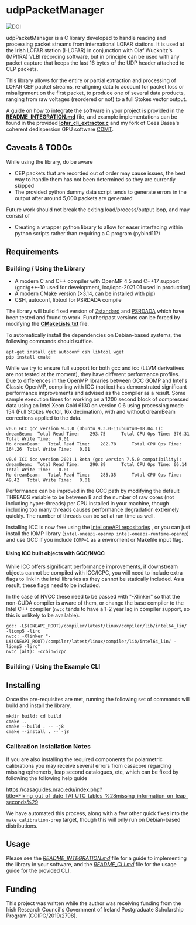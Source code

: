 udpPacketManager
================
[![DOI](https://zenodo.org/badge/DOI/10.5281/zenodo.4249771.svg)](https://doi.org/10.5281/zenodo.4249771)

udpPacketManager is a C library developed to handle reading and processing packet streams from international LOFAR
stations. It is used at the Irish LOFAR station (I-LOFAR) in conjunction with Olaf Wucknitz's (MPIfRA) VLBI recording
software, but in principle can be used with any packet capture that keeps the last 16 bytes of the UDP header attached
to CEP packets.


This library allows for the entire or partial extraction and processing of LOFAR CEP packet streams, re-aligning data to
account for packet loss or misalignment on the first packet, to produce one of several data products, ranging from raw
voltages (reordered or not) to a full Stokes vector output.

A guide on how to integrate the software in your project is provided in the [**README_INTEGRATION.md**](docs/README_INTEGRATION.md) file, 
and example implementations can be found in the provided [**lofar_cli_extractor.c**](src/CLI/lofar_cli_extractor.c) and my fork of Cees Bassa's coherent dedispersion GPU
software [CDMT](https://github.com/David-McKenna/cdmt).

Caveats & TODOs
-------

While using the library, do be aware

- CEP packets that are recorded out of order may cause issues, the best way to handle them has not been determined so
  they are currently skipped
- The provided python dummy data script tends to generate errors in the output after around 5,000 packets are generated

Future work should not break the exiting load/process/output loop, and may consist of

- Creating a wrapper python library to allow for easer interfacing within python scripts rather than requiring a C
  program (pybind11?)


Requirements
------------

### Building / Using the Library
- A modern C and C++ compiler with OpenMP 4.5 and C++17 support (gcc/g++-10 used for development, icc/icpc-2021.01 used
  in production)
- A modern CMake version (>3.14, can be installed with pip)
- CSH, autoconf, libtool for PSRDADA compile

The library will build fixed version of [Zstandard](https://github.com/facebook/zstd) and [PSRDADA](http://psrdada.sourceforge.net/) which have been tested and found to work. Furuther/past versions can be forced by modifying the [**CMakeLists.txt**](./CMakeLists.txt) file.

To automatically install the dependencies on Debian-based systems, the following commands should suffice.
```shell
apt-get install git autoconf csh libtool wget
pip install cmake
```

While we try to ensure full support for both gcc and icc (LLVM derivatives are not tested at the moment), they have
different performance profiles. Due to differences in the OpenMP libraries between GCC GOMP and Intel's Classic OpenMP,
compiling with ICC (not icx) has demonstrated significant performance improvements and advised as the compiler as a
result. Some sample execution times for working on a 1200 second block of compressed data using an Intel Xeon Gold 6130
on version 0.6 using processing mode 154 (Full Stokes Vector, 16x decimation), with and without dreamBeam corrections
applied to the data.

```
v0.6 GCC gcc version 9.3.0 (Ubuntu 9.3.0-11ubuntu0~18.04.1):
dreamBeam: 	Total Read Time:	293.75		Total CPU Ops Time:	376.31	Total Write Time:	0.01
No dreamBeam: 	Total Read Time:	282.78		Total CPU Ops Time:	164.26	Total Write Time:	0.01

v0.6 ICC icc version 2021.1 Beta (gcc version 7.5.0 compatibility):
dreamBeam:	Total Read Time:	290.89		Total CPU Ops Time:	66.14	Total Write Time:	0.01
No dreamBeam:	Total Read Time:	285.35		Total CPU Ops Time:	49.42	Total Write Time:	0.01
```


Performance can be improved in the GCC path by modifying the default THREADS variable to be between 8 and the number of
raw cores (not including hyper-threads) per CPU installed in your machine, though including too many threads causes
performance degradation extremely quickly. The number of threads can be set at run time as well.

Installing ICC is now free using
the [Intel oneAPI repositories](https://software.intel.com/content/www/us/en/develop/articles/installing-intel-oneapi-toolkits-via-apt.html)
, or you can just install the IOMP library (`intel-oneapi-openmp intel-oneapi-runtime-openmp`) and use GCC if you
include `IOMP=1` as a enviroment or Makefile input flag.

#### Using ICC built objects with GCC/NVCC

While ICC offers significant performance improvements, if downstream objects cannot be compiled with ICC/ICPC, you will
need to include extra flags to link in the Intel libraries as they cannot be statically included. As a result, these
flags need to be included.

In the case of NVCC these need to be passed with "-Xlinker" so that the non-CUDA compiler is aware of them, or change
the base compiler to the Intel C++ compiler (`nvcc` tends to have a 1-2 year lag in compiler support, so this is
unlikely to be available).

```
gcc: -L$(ONEAPI_ROOT)/compiler/latest/linux/compiler/lib/intel64_lin/ -liomp5 -lirc
nvcc: -Xlinker "-L$(ONEAPI_ROOT)/compiler/latest/linux/compiler/lib/intel64_lin/ -liomp5 -lirc"
nvcc (alt): -ccbin=icpc
```

### Building / Using the Example CLI

Installing
----------
Once the pre-requisites are met, running the following set of commands will build and install the library.

```shell
mkdir build; cd build
cmake ..
cmake --build . -- -j8
cmake --install . -- -j8
```

### Calibration Installation Notes

If you are also installing the required components for polarmetric calibrations you may receive several errors from
casacore regarding missing ephemeris, leap second catalogues, etc, which can be fixed by following the following help
guide

https://casaguides.nrao.edu/index.php?title=Fixing_out_of_date_TAI_UTC_tables_%28missing_information_on_leap_seconds%29

We have automated this process, along with a few other quick fixes into the `make calibration-prep` target, though this
will only run on Debian-based distributions.


Usage
-----
Please see the [*README_INTEGRATION.md*](docs/README_INTEGRATION.md) file for a guide to implementing the library in
your software, and the [*README_CLI.md*](docs/README_CLI.md) file for the usage guide for the provided CLI.


Funding
-------
This project was written while the author was receiving funding from the Irish Research Council's Government of Ireland
Postgraduate Scholarship Program (GOIPG/2019/2798).
